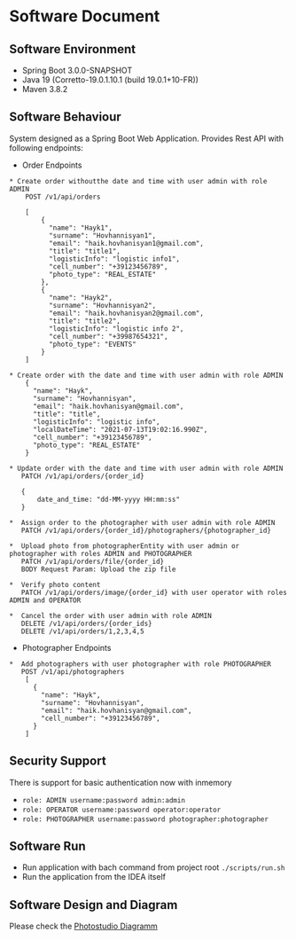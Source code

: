 # Software Document

## Software Environment

* Spring Boot 3.0.0-SNAPSHOT
* Java 19 (Corretto-19.0.1.10.1 (build 19.0.1+10-FR))
* Maven 3.8.2

## Software Behaviour
System designed as a Spring Boot Web Application. Provides Rest API with following endpoints:

- Order Endpoints
```
* Create order withoutthe date and time with user admin with role ADMIN
    POST /v1/api/orders
       
    [
        {
          "name": "Hayk1",
          "surname": "Hovhannisyan1",
          "email": "haik.hovhanisyan1@gmail.com",
          "title": "title1",
          "logisticInfo": "logistic info1",
          "cell_number": "+39123456789",
          "photo_type": "REAL_ESTATE"
        },
        {
          "name": "Hayk2",
          "surname": "Hovhannisyan2",
          "email": "haik.hovhanisyan2@gmail.com",
          "title": "title2",
          "logisticInfo": "logistic info 2",
          "cell_number": "+39987654321",
          "photo_type": "EVENTS"
        }
    ]
    
* Create order with the date and time with user admin with role ADMIN
    {
      "name": "Hayk",
      "surname": "Hovhannisyan",
      "email": "haik.hovhanisyan@gmail.com",
      "title": "title",
      "logisticInfo": "logistic info",
      "localDateTime": "2021-07-13T19:02:16.990Z",
      "cell_number": "+39123456789",
      "photo_type": "REAL_ESTATE"
    }
       
* Update order with the date and time with user admin with role ADMIN
   PATCH /v1/api/orders/{order_id}

   { 
       date_and_time: "dd-MM-yyyy HH:mm:ss"
   }
  
*  Assign order to the photographer with user admin with role ADMIN
   PATCH /v1/api/orders/{order_id}/photographers/{photographer_id}
               
*  Upload photo from photographerEntity with user admin or photographer with roles ADMIN and PHOTOGRAPHER
   PATCH /v1/api/orders/file/{order_id}
   BODY Request Param: Upload the zip file
          
*  Verify photo content 
   PATCH /v1/api/orders/image/{order_id} with user operator with roles ADMIN and OPERATOR
       
*  Cancel the order with user admin with role ADMIN
   DELETE /v1/api/orders/{order_ids}
   DELETE /v1/api/orders/1,2,3,4,5
```   

- Photographer Endpoints
```     
*  Add photographers with user photographer with role PHOTOGRAPHER
   POST /v1/api/photographers
    [
      {
        "name": "Hayk",
        "surname": "Hovhannisyan",
        "email": "haik.hovhanisyan@gmail.com",
        "cell_number": "+39123456789",
      }
    ] 
```

## Security Support
There is support for basic authentication now with inmemory

- `role: ADMIN username:password admin:admin`
- `role: OPERATOR username:password operator:operator`
- `role: PHOTOGRAPHER username:password photographer:photographer`

## Software Run
- Run application with bach command from project root `./scripts/run.sh`
- Run the application from the IDEA itself

## Software Design and Diagram
Please check the [Photostudio Diagramm](design/photostudio.png)

